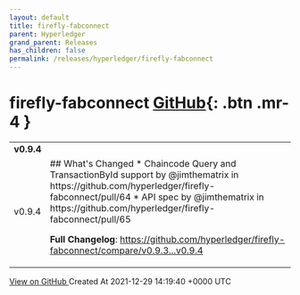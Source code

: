 ```yaml
---
layout: default
title: firefly-fabconnect
parent: Hyperledger
grand_parent: Releases
has_children: false
permalink: /releases/hyperledger/firefly-fabconnect
---
```


# firefly-fabconnect <span class="fs-3 right-align">[GitHub](https://github.com/hyperledger/firefly-fabconnect){: .btn .mr-4 }</span>


<div>
    <table>
        <tr>
            <td colspan="2">
                <b>
                    v0.9.4
                </b>
            </td>
        </tr>
        <tr>
            <td>
                <span class="chip">
                    v0.9.4
                </span>
            </td>
            <td>
                ## What's Changed
* Chaincode Query and TransactionById support by @jimthematrix in https://github.com/hyperledger/firefly-fabconnect/pull/64
* API spec by @jimthematrix in https://github.com/hyperledger/firefly-fabconnect/pull/65


**Full Changelog**: https://github.com/hyperledger/firefly-fabconnect/compare/v0.9.3...v0.9.4
            </td>
        </tr>
    </table>
    <a href="https://github.com/hyperledger/firefly-fabconnect/releases/tag/v0.9.4" class=".btn">
        View on GitHub
    </a>
    <span class="right-align">
        Created At 2021-12-29 14:19:40 +0000 UTC
    </span>
</div>

